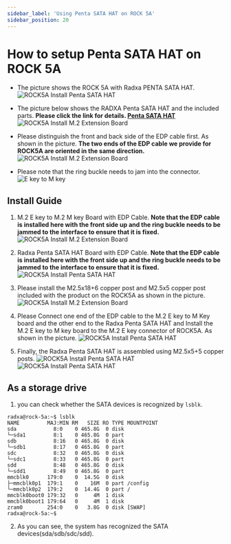 ```yaml
---
sidebar_label: 'Using Penta SATA HAT on ROCK 5A'
sidebar_position: 20
---
```


# How to setup Penta SATA HAT on ROCK 5A

- The picture shows the ROCK 5A with Radxa PENTA SATA HAT.
![ROCK5A Install Penta SATA HAT](/img/rock5a/rock5a-penta-sata-hat-05.jpg)

- The picture below shows the RADXA Penta SATA HAT and the included parts.
**Please click the link for details. [Penta SATA HAT](../../../accessories/penta_sata_hat)**
![ROCK5A Install M.2 Extension Board](/img/accessories/penta-sata-hat-01.jpg)

- Please distinguish the front and back side of the EDP cable first. As shown in the picture. **The two ends of the EDP cable we provide for ROCK5A are oriented in the same direction.**
![ROCK5A Install M.2 Extension Board](/img/accessories/m2-extension-board-04.jpg)

- Please note that the ring buckle needs to jam into the connector.
![E key to M key](/img/accessories/ekey-to-mkey-01.jpg)

## Install Guide

1. M.2 E key to M.2 M key Board with EDP Cable. **Note that the EDP cable is installed here with the front side up and the ring buckle needs to be jammed to the interface to ensure that it is fixed.**
![ROCK5A Install M.2 Extension Board](/img/accessories/m2-extension-board-02.jpg)

2. Radxa Penta SATA HAT Board with EDP Cable. **Note that the EDP cable is installed here with the front side up and the ring buckle needs to be jammed to the interface to ensure that it is fixed.**
![ROCK5A Install Penta SATA HAT](/img/rock5a/rock5a-penta-sata-hat-04.jpg)

3. Please install the M2.5x18+6 copper post and M2.5x5 copper post included with the product on the ROCK5A as shown in the picture.
![ROCK5A Install M.2 Extension Board](/img/rock5a/rock5a-m2-extension-board-04.jpg)

4. Please Connect one end of the EDP cable to the M.2 E key to M Key board and the other end to the Radxa Penta SATA HAT and Install the M.2 E key to M key board to the M.2 E key connector of ROCK5A. As shown in the picture.
![ROCK5A Install Penta SATA HAT](/img/rock5a/rock5a-penta-sata-hat-03.jpg)

5. Finally, the Radxa Penta SATA HAT is assembled using M2.5x5+5 copper posts.
![ROCK5A Install Penta SATA HAT](/img/rock5a/rock5a-penta-sata-hat-01.jpg)
![ROCK5A Install Penta SATA HAT](/img/rock5a/rock5a-penta-sata-hat-02.jpg)

## As a storage drive

1.  you can check whether the SATA devices is recognized by ```lsblk```.
```
radxa@rock-5a:~$ lsblk
NAME         MAJ:MIN RM   SIZE RO TYPE MOUNTPOINT
sda            8:0    0 465.8G  0 disk 
└─sda1         8:1    0 465.8G  0 part 
sdb            8:16   0 465.8G  0 disk 
└─sdb1         8:17   0 465.8G  0 part 
sdc            8:32   0 465.8G  0 disk 
└─sdc1         8:33   0 465.8G  0 part 
sdd            8:48   0 465.8G  0 disk 
└─sdd1         8:49   0 465.8G  0 part 
mmcblk0      179:0    0  14.5G  0 disk 
├─mmcblk0p1  179:1    0    16M  0 part /config
└─mmcblk0p2  179:2    0  14.4G  0 part /
mmcblk0boot0 179:32   0     4M  1 disk 
mmcblk0boot1 179:64   0     4M  1 disk 
zram0        254:0    0   3.8G  0 disk [SWAP]
radxa@rock-5a:~$ 
```
2. As you can see, the system has recognized the SATA devices(sda/sdb/sdc/sdd).
